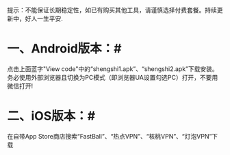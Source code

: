 提示：不能保证长期稳定性，如已有购买其他工具，请谨慎选择付费套餐。持续更新中，好人一生平安.
# 一、Android版本：# 
点击上面蓝字"View code"中的“shengshi1.apk”、“shengshi2.apk”下载安装。务必使用外部浏览器且切换为PC模式（即浏览器UA设置勾选PC）打开，不要用微信打开! 

# 二、iOS版本：#
在自带App Store商店搜索“FastBall”、“热点VPN”、“核桃VPN”、“灯泡VPN”下载
